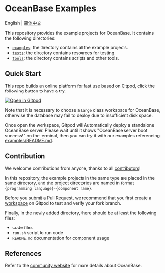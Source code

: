 # OceanBase Examples

English | [简体中文](README-CN.md)

This repository provides the example projects for OceanBase. It contains the following directories:

- [`examples`](examples): the directory contains all the example projects.
- [`tests`](tests): the directory contains resources for testing.
- [`tools`](tools): the directory contains scripts and other tools.

## Quick Start

This repo builds an online platform for fast use based on Gitpod, click the following button to have a try.

[![Open in Gitpod](https://gitpod.io/button/open-in-gitpod.svg)](https://gitpod.io/#https://github.com/oceanbase/ob-example)

Note that it is necessary to choose a `Large` class workspace for OceanBase, otherwise the database may fail to deploy due to insufficient disk space.

Once open the workspace, Gitpod will Automatically deploy a standalone OceanBase server. Please wait until it shows "OceanBase server boot success!" on the terminal, then you can try it with our examples referencing [examples/README.md](examples/README.md).

## Contribution

We welcome contributions from anyone, thanks to all [contributors](https://github.com/oceanbase/ob-example/graphs/contributors)!

In this repository, the example projects in the same type are placed in the same directory, and the project directories are named in format `{programming language}-{component name}`.

Before you submit a Pull Request, we recommend that you first create a [workspace](https://gitpod.io/workspaces) on Gitpod to test and verify your fork branch.

Finally, in the newly added directory, there should be at least the following files:

- code files
- `run.sh` script to run code
- `README.md` documentation for component usage

## References

Refer to the [community website](https://open.oceanbase.com) for more details about OceanBase.
